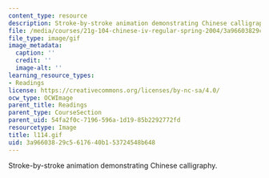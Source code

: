 ```yaml
---
content_type: resource
description: Stroke-by-stroke animation demonstrating Chinese calligraphy.
file: /media/courses/21g-104-chinese-iv-regular-spring-2004/3a96603829c5617640b153724548b648_l114.gif
file_type: image/gif
image_metadata:
  caption: ''
  credit: ''
  image-alt: ''
learning_resource_types:
- Readings
license: https://creativecommons.org/licenses/by-nc-sa/4.0/
ocw_type: OCWImage
parent_title: Readings
parent_type: CourseSection
parent_uid: 54fa2f0c-7196-596a-1d19-85b2292772fd
resourcetype: Image
title: l114.gif
uid: 3a966038-29c5-6176-40b1-53724548b648
---
```

Stroke-by-stroke animation demonstrating Chinese calligraphy.
